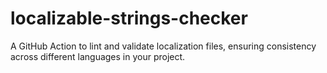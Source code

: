 # localizable-strings-checker
A GitHub Action to lint and validate localization files, ensuring consistency across different languages in your project.
